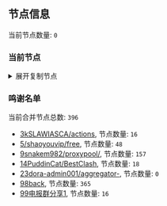 
## 节点信息
当前节点数量: `0`
### 当前节点
<details>
  <summary>展开复制节点</summary>

    

</details>

### 鸣谢名单
当前合并节点总数: `396`
- [3kSLAWIASCA/actions](https://github.com/kSLAWIASCA/actions), 节点数量: `16`
- [5/shaoyouvip/free](https://github.com/shaoyouvip/free), 节点数量: `48`
- [9snakem982/proxypool/](https://github.com/snakem982/proxypool/), 节点数量: `157`
- [14PuddinCat/BestClash](https://github.com/PuddinCat/BestClash), 节点数量: `18`
- [23dora-admin001/aggregator-](https://github.com/dora-admin001/aggregator-), 节点数量: `0`
- [98back](https://github.com/firefoxmmx2/v2rayshare_subcription), 节点数量: `365`
- [99电报群分享1](https://github.com/cdddbc/getAirport), 节点数量: `16`



